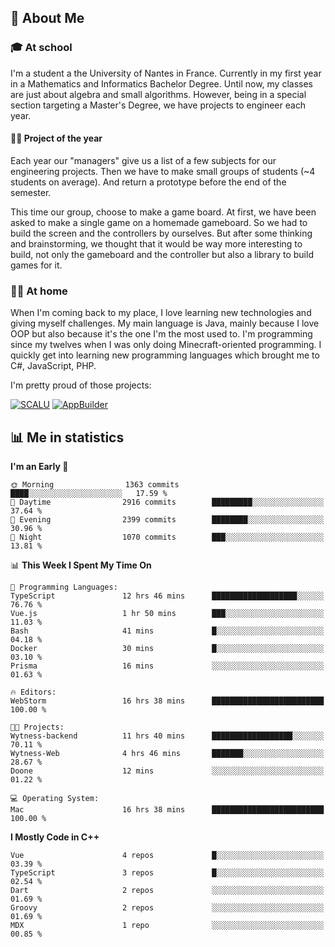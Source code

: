 ## 👀 About Me

### 🎓 At school

I'm a student a the University of Nantes in France. Currently in my first year in a Mathematics and Informatics Bachelor Degree. Until now, my classes are just about algebra and small algorithms. However, being in a special section targeting a Master's Degree, we have projects to engineer each year. 

#### 🔧🔬 Project of the year

Each year our "managers" give us a list of a few subjects for our engineering projects. Then we have to make small groups of students (~4 students on average). And return a prototype before the end of the semester.

This time our group, choose to make a game board. At first, we have been asked to make a single game on a homemade gameboard. So we had to build the screen and the controllers by ourselves. 
But after some thinking and brainstorming, we thought that it would be way more interesting to build, not only the gameboard and the controller but also a library to build games for it.

### 👨‍💻 At home

When I'm coming back to my place, I love learning new technologies and giving myself challenges. My main language is Java, mainly because I love OOP but also because it's the one I'm the most used to. I'm programming since my twelves when I was only doing Minecraft-oriented programming.  I quickly get into learning new programming languages which brought me to C#, JavaScript, PHP. 

I'm pretty proud of those projects:

[![SCALU](https://github-readme-stats.vercel.app/api/pin?username=renardfute&repo=SCALU)](https://github.com/renardfute/scalu)
[![AppBuilder](https://github-readme-stats.vercel.app/api/pin?username=pulsedev2&repo=AppBuilder)](https://github.com/pulsedev2/AppBuilder)

## 📊 Me in statistics
<!--START_SECTION:waka-->
**I'm an Early 🐤** 

```text
🌞 Morning                1363 commits        ████░░░░░░░░░░░░░░░░░░░░░   17.59 % 
🌆 Daytime                2916 commits        █████████░░░░░░░░░░░░░░░░   37.64 % 
🌃 Evening                2399 commits        ████████░░░░░░░░░░░░░░░░░   30.96 % 
🌙 Night                  1070 commits        ███░░░░░░░░░░░░░░░░░░░░░░   13.81 % 
```


📊 **This Week I Spent My Time On** 

```text
💬 Programming Languages: 
TypeScript               12 hrs 46 mins      ███████████████████░░░░░░   76.76 % 
Vue.js                   1 hr 50 mins        ███░░░░░░░░░░░░░░░░░░░░░░   11.03 % 
Bash                     41 mins             █░░░░░░░░░░░░░░░░░░░░░░░░   04.18 % 
Docker                   30 mins             █░░░░░░░░░░░░░░░░░░░░░░░░   03.10 % 
Prisma                   16 mins             ░░░░░░░░░░░░░░░░░░░░░░░░░   01.63 % 

🔥 Editors: 
WebStorm                 16 hrs 38 mins      █████████████████████████   100.00 % 

🐱‍💻 Projects: 
Wytness-backend          11 hrs 40 mins      ██████████████████░░░░░░░   70.11 % 
Wytness-Web              4 hrs 46 mins       ███████░░░░░░░░░░░░░░░░░░   28.67 % 
Doone                    12 mins             ░░░░░░░░░░░░░░░░░░░░░░░░░   01.22 % 

💻 Operating System: 
Mac                      16 hrs 38 mins      █████████████████████████   100.00 % 
```

**I Mostly Code in C++** 

```text
Vue                      4 repos             █░░░░░░░░░░░░░░░░░░░░░░░░   03.39 % 
TypeScript               3 repos             █░░░░░░░░░░░░░░░░░░░░░░░░   02.54 % 
Dart                     2 repos             ░░░░░░░░░░░░░░░░░░░░░░░░░   01.69 % 
Groovy                   2 repos             ░░░░░░░░░░░░░░░░░░░░░░░░░   01.69 % 
MDX                      1 repo              ░░░░░░░░░░░░░░░░░░░░░░░░░   00.85 % 
```




<!--END_SECTION:waka-->

